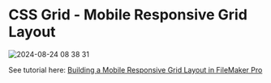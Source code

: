 # CSS Grid - Mobile Responsive Grid Layout
![2024-08-24 08 38 31](https://github.com/user-attachments/assets/44d513b9-b603-4c54-8a59-bf8767748533)

See tutorial here:
[Building a Mobile Responsive Grid Layout in FileMaker Pro](https://blog.greenflux.us/building-a-mobile-responsive-grid-layout-in-filemaker-pro?showSharer=true)
